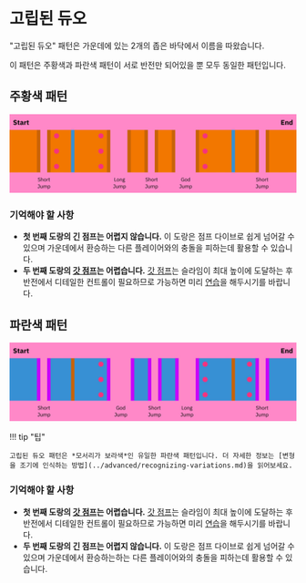 # 고립된 듀오

"고립된 듀오" 패턴은 가운데에 있는 2개의 좁은 바닥에서 이름을 따왔습니다.

이 패턴은 주황색과 파란색 패턴이 서로 반전만 되어있을 뿐 모두 동일한 패턴입니다.

## 주황색 패턴

![주황색 고립된 듀오](../images/rolls/isolated-duo-orange-annotated.jpg)

### 기억해야 할 사항

* **첫 번째 도랑의 긴 점프는 어렵지 않습니다.** 이 도랑은 점프 다이브로 쉽게 넘어갈 수 있으며 가운데에서 환승하는 다른 플레이어와의 충돌을 피하는데 활용할 수 있습니다.
* **두 번째 도랑의 [갓 점프](../advanced/isolated-duo-god-jumps.md)는 어렵습니다.** [갓 점프](../advanced/isolated-duo-god-jumps.md)는 슬라임이 최대 높이에 도달하는 후반전에서 디테일한 컨트롤이 필요하므로 가능하면 미리 [연습](../advanced/isolated-duo-god-jumps.md)을 해두시기를 바랍니다.

## 파란색 패턴

![Isolated Duo Blue](../images/rolls/isolated-duo-blue-annotated.jpg)

!!! tip "팁"

    고립된 듀오 패턴은 *모서리가 보라색*인 유일한 파란색 패턴입니다. 더 자세한 정보는 [변형을 조기에 인식하는 방법](../advanced/recognizing-variations.md)을 읽어보세요.

### 기억해야 할 사항

* **첫 번째 도랑의 [갓 점프](../advanced/isolated-duo-god-jumps.md)는 어렵습니다.** [갓 점프](../advanced/isolated-duo-god-jumps.md)는 슬라임이 최대 높이에 도달하는 후반전에서 디테일한 컨트롤이 필요하므로 가능하면 미리 [연습](../advanced/isolated-duo-god-jumps.md)을 해두시기를 바랍니다.
* **두 번째 도랑의 긴 점프는 어렵지 않습니다.** 이 도랑은 점프 다이브로 쉽게 넘어갈 수 있으며 가운데에서 환승하는하는 다른 플레이어와의 충돌을 피하는데 활용할 수 있습니다.
